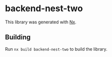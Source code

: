 # backend-nest-two

This library was generated with [Nx](https://nx.dev).

## Building

Run `nx build backend-nest-two` to build the library.
